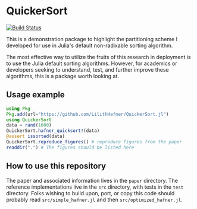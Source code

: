 # QuickerSort

[![Build Status](https://github.com/LilithHafner/QuickerSort.jl/actions/workflows/CI.yml/badge.svg?branch=main)](https://github.com/LilithHafner/QuickerSort.jl/actions/workflows/CI.yml?query=branch%3Amain)

This is a demonstration package to highlight the partitioning scheme I developed for use in Julia's default non-radixable sorting algorithm.

The most effective way to utilize the fruits of this research in deployment is to use the Julia default sorting algorithms. However, for academics or developers seeking to understand, test, and further improve these algorithms, this is a package worth looking at.

## Usage example

```julia
using Pkg
Pkg.add(url="https://github.com/LilithHafner/QuickerSort.jl")
using QuickerSort
data = rand(1000)
QuickerSort.hafner_quicksort!(data)
@assert issorted(data)
QuickerSort.reproduce_figures() # reproduce figures from the paper
readdir(".") # The figures should be listed here
```

## How to use this repository

The paper and associated information lives in the `paper` directory. The reference
implementations live in the `src` directory, with tests in the `test` directory. Folks
wishing to build upon, port, or copy this code should probably read `src/simple_hafner.jl`
and then `src/optimized_hafner.jl`.
